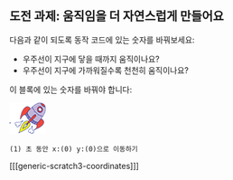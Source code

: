 ## 도전 과제: 움직임을 더 자연스럽게 만들어요

다음과 같이 되도록 동작 코드에 있는 숫자를 바꿔보세요:

+ 우주선이 지구에 닿을 때까지 움직이나요?
+ 우주선이 지구에 가까워질수록 천천히 움직이나요?

이 블록에 있는 숫자를 바꿔야 합니다:

![우주선 스프라이트](images/sprite-spaceship.png)

```blocks3
(1) 초 동안 x:(0) y:(0)으로 이동하기
```

[[[generic-scratch3-coordinates]]]